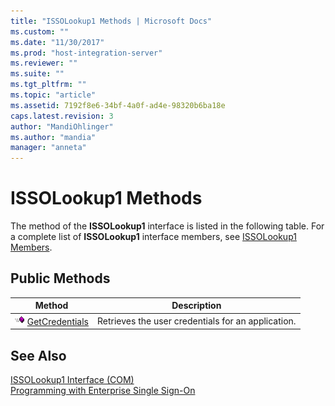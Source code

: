 ```yaml
---
title: "ISSOLookup1 Methods | Microsoft Docs"
ms.custom: ""
ms.date: "11/30/2017"
ms.prod: "host-integration-server"
ms.reviewer: ""
ms.suite: ""
ms.tgt_pltfrm: ""
ms.topic: "article"
ms.assetid: 7192f8e6-34bf-4a0f-ad4e-98320b6ba18e
caps.latest.revision: 3
author: "MandiOhlinger"
ms.author: "mandia"
manager: "anneta"
---
```

# ISSOLookup1 Methods
The method of the **ISSOLookup1** interface is listed in the following table. For a complete list of **ISSOLookup1** interface members, see [ISSOLookup1 Members](../esso/issolookup1-members.md).  
  
## Public Methods  
  
|Method|Description|  
|------------|-----------------|  
|![](../esso/media/pubmethod.gif "pubmethod") [GetCredentials](../esso/issolookup1-getcredentials-method.md)|Retrieves the user credentials for an application.|  
  
## See Also  
 [ISSOLookup1 Interface (COM)](../esso/issolookup1-interface-com.md)   
 [Programming with Enterprise Single Sign-On](../esso/programming-with-enterprise-single-sign-on.md)